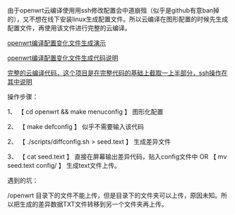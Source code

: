 由于openwrt云编译使用用ssh修改配置会中道崩殂（似乎是github有意ban掉的），又不想在线下安装linux生成配置文件。所以云编译在图形配置的时候先生成配置文件，再使用该文件进行完整的云编译。

[openwrt编译配置变化文件生成演示](https://p3terx.com/archives/build-openwrt-with-github-actions.html)

[openwrt编译配置变化文件生成代码说明](https://github.com/danshui-git/shuoming/blob/master/%E6%9C%AC%E5%9C%B0%E6%8F%90%E5%8F%96.config.md)

[完整的云编译代码，这个项目是在完整代码的基础上截取一上半部分，ssh操作在其中说明](https://github.com/P3TERX/Actions-OpenWrt)

操作步骤：

1、 【 cd openwrt && make menuconfig 】   图形化配置

2、 【 make defconfig 】                  似乎不需要输入该代码

2、 【 ./scripts/diffconfig.sh > seed.text 】   生成差异文件

3、 【 cat seed.text 】 直接在屏幕输出差异代码，贴入config文件中
OR
【 mv seed.text config/ 】  生成text文件上传。

遇到的坑：

/openwrt 目录下的文件不能上传，但是目录下的文件夹可以上传，原因未知。所以把生成的差异数据TXT文件转移到另一个文件夹再上传。
